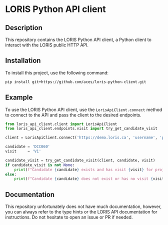 # LORIS Python API client

## Description

This repository contains the LORIS Python API client, a Python client to interact with the LORIS public HTTP API.

## Installation

To install this project, use the following command:

```sh
pip install git+https://github.com/aces/loris-python-client.git
```

## Example

To use the LORIS Python API client, use the `LorisApiClient.connect` method to connect to the API and pass the client to the desired endpoints.

```py
from loris_api_client.client import LorisApiClient
from loris_api_client.endpoints.visit import try_get_candidate_visit

client = LorisApiClient.connect('https://demo.loris.ca', 'username', 'password')

candidate = 'DCC060'
visit     = 'V1'

candidate_visit = try_get_candidate_visit(client, candidate, visit)
if candidate_visit is not None:
    print(f"Candidate {candidate} exists and has visit {visit} for project {visit.meta.project}.")
else:
    print(f"Candidate {candidate} does not exist or has no visit {visit}.")
```

## Documentation

This repository unfortunately does not have much documentation, however, you can always refer to the type hints or the LORIS API documentation for instructions. Do not hesitate to open an issue or PR if needed.
